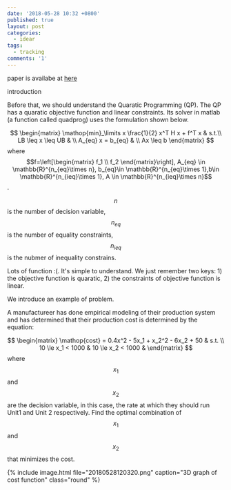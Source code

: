 ```yaml
---
date: '2018-05-28 10:32 +0800'
published: true
layout: post
categories:
  - idear
tags:
  - tracking
comments: '1'
---
```

paper is availabe at [here](https://www.dropbox.com/s/3e9ript3iw07cbv/1603.09240.pdf?dl=0)

introduction

Before that, we should understand the Quaratic Programming (QP).
The QP has a quaratic objective function and linear constraints. Its solver in matlab (a function called quadprog) uses the formulation shown below.

$$
\begin{matrix}
\mathop{min}_\limits x \frac{1}{2} x^T H x + f^T x & s.t.\\
LB \leq x \leq UB & \\
A_{eq} x = b_{eq} & \\
Ax \leq b
\end{matrix}
$$
where $$f=\left[\begin{matrix} f_1 \\ f_2 \end{matrix}\right], A_{eq} \in \mathbb{R}^{n_{eq}\times n}, b_{eq}\in \mathbb{R}^{n_{eq}\times 1},b\in \mathbb{R}^{n_{ieq}\times 1}, A \in \mathbb{R}^{n_{ieq}\times n}$$. 

$$n$$ is the number of decision variable, $$n_{eq}$$ is the number of equality constraints, $$n_{ieq}$$ is the nubmer of inequality constrains.


Lots of function :(. It's simple to understand. We just remember two keys: 1) the objective function is quaratic, 2) the constraints of objective function is linear.

We introduce an example of problem.

A manufactureer has done empirical modeling of their production system and has determined that their production cost is determined by the equation: 

$$
\begin{matrix}
\mathop{cost} = 0.4x^2 - 5x_1 + x_2^2 - 6x_2 + 50 & s.t. \\
10 \le x_1 < 1000 & 
10 \le x_2 < 1000 &
\end{matrix}
$$
where $$x_1$$ and $$x_2$$ are the decision variable, in this case, the rate at which they should run Unit1 and Unit 2 respectively. Find the optimal combination of $$x_1$$ and $$x_2$$ that minimizes the cost.

{% include image.html file="20180528120320.png" caption="3D graph of cost function" class="round" %}

